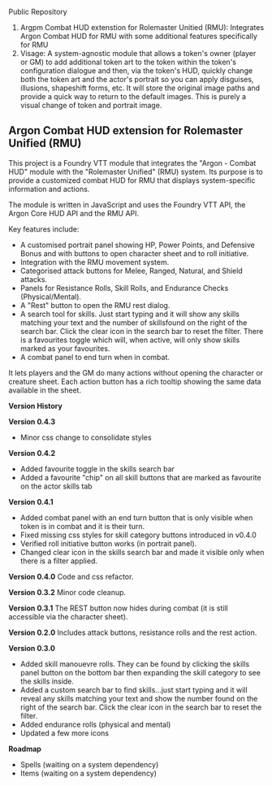 Public Repository

1. Argpm Combat HUD extenstion for Rolemaster Unitied (RMU): Integrates Argon Combat HUD for RMU with some additional features specifically for RMU
2. Visage: A system-agnostic module that allows a token's owner (player or GM) to add additional token art to the token within the token's configuration dialogue and then, via the token's HUD, quickly change both the token art and the actor's portrait so you can apply disguises, illusions, shapeshift forms, etc. It will store the original image paths and provide a quick way to return to the default images. This is purely a visual change of token and portrait image.

## Argon Combat HUD extension for Rolemaster Unified (RMU)

This project is a Foundry VTT module that integrates the "Argon - Combat HUD" module with the "Rolemaster Unified" (RMU) system. Its purpose is to provide a customized combat HUD for RMU that displays system-specific information and actions.

The module is written in JavaScript and uses the Foundry VTT API, the Argon Core HUD API and the RMU API.

Key features include:

*   A customised portrait panel showing HP, Power Points, and Defensive Bonus and with buttons to open character sheet and to roll initiative.
*   Integration with the RMU movement system.
*   Categorised attack buttons for Melee, Ranged, Natural, and Shield attacks.
*   Panels for Resistance Rolls, Skill Rolls, and Endurance Checks (Physical/Mental).
*   A "Rest" button to open the RMU rest dialog.
*   A search tool for skills. Just start typing and it will show any skills matching your text and the number of skillsfound on the right of the search bar. Click the clear icon in the search bar to reset the filter. There is a favourites toggle which will, when active, will only show skills marked as your favourites.
*   A combat panel to end turn when in combat.

It lets players and the GM do many actions without opening the character or creature sheet. Each action button has a rich tooltip showing the same data available in the sheet.


**Version History**

**Version 0.4.3**
*   Minor css change to consolidate styles

**Version 0.4.2**
*   Added favourite toggle in the skills search bar
*   Added a favourite "chip" on all skill buttons that are marked as favourite on the actor skills tab

**Version 0.4.1**
*   Added combat panel with an end turn button that is only visible when token is in combat and it is their turn.
*   Fixed missing css styles for skill category buttons introduced in v0.4.0
*   Verified roll initiative button works (in portrait panel).
*   Changed clear icon in the skills search bar and made it visible only when there is a filter applied.

**Version 0.4.0**
Code and css refactor.

**Version 0.3.2**
Minor code cleanup.

**Version 0.3.1**
The REST button now hides during combat (it is still accessible via the character sheet).

**Version 0.2.0**
Includes attack buttons, resistance rolls and the rest action.

**Version 0.3.0**
*   Added skill manouevre rolls. They can be found by clicking the skills panel button on the bottom bar then expanding the skill category to see the skills inside.
*   Added a custom search bar to find skills...just start typing and it will reveal any skills matching your text and show the number found on the right of the search bar. Click the clear icon in the search bar to reset the filter.
*   Added endurance rolls (physical and mental)
*   Updated a few more icons

**Roadmap**
*   Spells (waiting on a system dependency)
*   Items (waiting on a system dependency)
